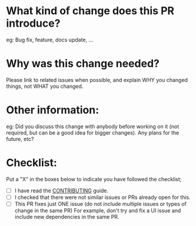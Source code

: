 # What kind of change does this PR introduce?

eg: Bug fix, feature, docs update, ...

# Why was this change needed?

Please link to related issues when possible, and explain WHY you changed things, not WHAT you changed.

# Other information:

eg: Did you discuss this change with anybody before working on it (not required, but can be a good idea for bigger changes). Any plans for the future, etc?

# Checklist:

Put a "X" in the boxes below to indicate you have followed the checklist;

- [ ] I have read the [CONTRIBUTING](CONTRIBUTING.md) guide.
- [ ] I checked that there were not similar issues or PRs already open for this.
- [ ] This PR fixes just ONE issue (do not include multiple issues or types of change in the same PR) For example, don't try and fix a UI issue and include new dependencies in the same PR.
